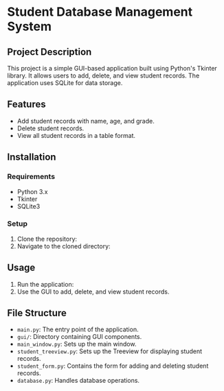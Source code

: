 # Student Database Management System

## Project Description
This project is a simple GUI-based application built using Python's Tkinter library. It allows users to add, delete, and view student records. The application uses SQLite for data storage.

## Features
- Add student records with name, age, and grade.
- Delete student records.
- View all student records in a table format.

## Installation

### Requirements
- Python 3.x
- Tkinter
- SQLite3

### Setup
1. Clone the repository:
2. Navigate to the cloned directory:

## Usage
1. Run the application:
2. Use the GUI to add, delete, and view student records.

## File Structure
- `main.py`: The entry point of the application.
- `gui/`: Directory containing GUI components.
- `main_window.py`: Sets up the main window.
- `student_treeview.py`: Sets up the Treeview for displaying student records.
- `student_form.py`: Contains the form for adding and deleting student records.
- `database.py`: Handles database operations.
